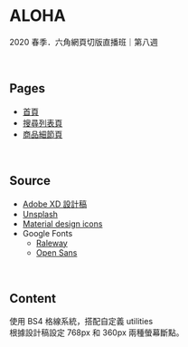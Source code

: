 # ALOHA

2020 春季．六角網頁切版直播班｜第八週

<br>

## Pages
* [首頁](https://yuu-chien.github.io/Aloha-booking-rooms/aloha-index.html)
* [搜尋列表頁](https://yuu-chien.github.io/Aloha-booking-rooms/aloha-result.html)
* [商品細節頁](https://yuu-chien.github.io/Aloha-booking-rooms/aloha-detail.html)
<br>

## Source
* [Adobe XD 設計稿](https://xd.adobe.com/view/0cf6ec93-07a3-492f-58f2-9767ba1cfdfb-7ac7/)
* [Unsplash](https://unsplash.com/collections/10582133/rooms)
* [Material design icons](https://material.io/resources/icons/?style=baseline)
* Google Fonts
  * [Raleway](https://fonts.google.com/specimen/Raleway)
  * [Open Sans](https://fonts.google.com/specimen/Open+Sans)

<br>

## Content
使用 BS4 格線系統，搭配自定義 utilities\
根據設計稿設定 768px 和 360px 兩種螢幕斷點。
